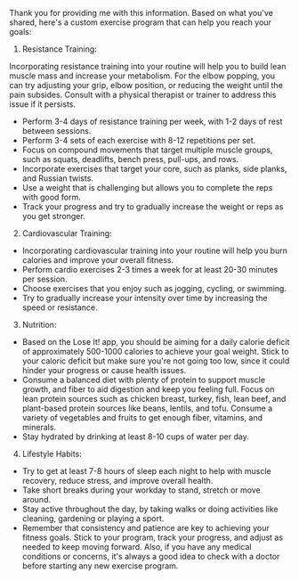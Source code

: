 Thank you for providing me with this information. Based on what you've shared, here's a custom exercise program that can help you reach your goals:

1. Resistance Training:

Incorporating resistance training into your routine will help you to build lean muscle mass and increase your metabolism. For the elbow popping, you can try adjusting your grip, elbow position, or reducing the weight until the pain subsides. Consult with a physical therapist or trainer to address this issue if it persists.

- Perform 3-4 days of resistance training per week, with 1-2 days of rest between sessions.
- Perform 3-4 sets of each exercise with 8-12 repetitions per set.
- Focus on compound movements that target multiple muscle groups, such as squats, deadlifts, bench press, pull-ups, and rows.
- Incorporate exercises that target your core, such as planks, side planks, and Russian twists.
- Use a weight that is challenging but allows you to complete the reps with good form.
- Track your progress and try to gradually increase the weight or reps as you get stronger.

2. Cardiovascular Training:

- Incorporating cardiovascular training into your routine will help you burn calories and improve your overall fitness.
- Perform cardio exercises 2-3 times a week for at least 20-30 minutes per session.
- Choose exercises that you enjoy such as jogging, cycling, or swimming.
- Try to gradually increase your intensity over time by increasing the speed or resistance.

3. Nutrition:

- Based on the Lose It! app, you should be aiming for a daily calorie deficit of approximately 500-1000 calories to achieve your goal weight. Stick to your caloric deficit but make sure you're not going too low, since it could hinder your progress or cause health issues.
- Consume a balanced diet with plenty of protein to support muscle growth, and fiber to aid digestion and keep you feeling full. Focus on lean protein sources such as chicken breast, turkey, fish, lean beef, and plant-based protein sources like beans, lentils, and tofu. Consume a variety of vegetables and fruits to get enough fiber, vitamins, and minerals.
- Stay hydrated by drinking at least 8-10 cups of water per day.

4. Lifestyle Habits:

- Try to get at least 7-8 hours of sleep each night to help with muscle recovery, reduce stress, and improve overall health.
- Take short breaks during your workday to stand, stretch or move around.
- Stay active throughout the day, by taking walks or doing activities like cleaning, gardening or playing a sport.
- Remember that consistency and patience are key to achieving your fitness goals. Stick to your program, track your progress, and adjust as needed to keep moving forward. Also, if you have any medical conditions or concerns, it's always a good idea to check with a doctor before starting any new exercise program.
